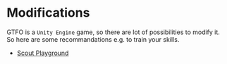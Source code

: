 # Modifications

GTFO is a `Unity Engine` game, so there are lot of possibilities to modify it. So here are some recommandations e.g. to train your skills.

- [Scout Playground](https://gtfo.thunderstore.io/package/YamashiroChan/Scout_Playground/)
